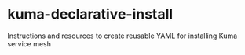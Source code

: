 # kuma-declarative-install
Instructions and resources to create reusable YAML for installing Kuma service mesh
